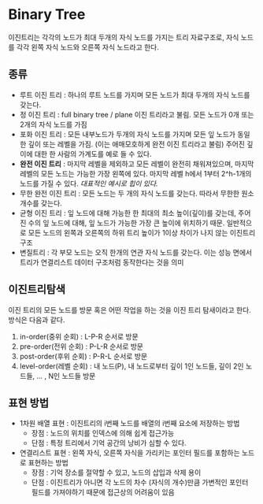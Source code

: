 # Binary Tree
이진트리는 각각의 노드가 최대 두개의 자식 노드를 가지는 트리 자료구조로, 자식 노드를 각각 왼쪽 자식 노드와 오른쪽 자식 노드라고 한다. 

## 종류
- 루트 이진 트리 : 하나의 루트 노드를 가지며 모든 노드가 최대 두개의 자식 노드를 갖는다.
- 정 이진 트리 : full binary tree / plane 이진 트리라고 불림. 모든 노드가 0개 또는 2개의 자식 노드를 가짐
- 포화 이진 트리 : 모든 내부노드가 두개의 자식 노드를 가지며 모든 잎 노드가 동일한 깊이 또는 레벨을 가짐. (이는 애매모호하게 완전 이진 트리라고 불림) 주어진 깊이에 대한 한 사람의 가계도를 예로 들 수 있다.
- **완전 이진 트리** : 마지막 레벨을 제외하고 모든 레벨이 완전히 채워져있으며, 마지막 레벨의 모든 노드는 가능한 가장 왼쪽에 있다. 마지막 레벨 h에서 1부터 2^h-1개의 노드를 가질 수 있다. _대표적인 예시로 힙이 있다._
- 무한 완전 이진 트리 : 모든 노드는 두 개의 자식 노드를 갖는다. 따라서 무한한 원소개수를 갖는다.
- 균형 이진 트리 : 잎 노드에 대해 가능한 한 최대의 최소 높이(깊이)를 갖는데, 주어진 수의 잎 노드에 대해, 잎 노드가 가능한 가장 큰 높이에 위치하기 때문. 일반적으로 모든 노드의 왼쪽과 오른쪽의 하위 트리 높이가 1이상 차이가 나지 않는 이진트리구조
- 변질트리 : 각 부모 노드는 오직 한개의 연관 자식 노드를 갖는다. 이는 성능 면에서 트리가 연결리스트 데이터 구조처럼 동작한다는 것을 의미

## 이진트리탐색
이진 트리의 모든 노드를 방문 혹은 어떤 작업을 하는 것을 이진 트리 탐새이라고 한다. 방식은 다음과 같다.

1. in-order(중위 순회) : L-P-R 순서로 방문
2. pre-order(전위 순회) : P-L-R 순서로 방문
3. post-order(후위 순회) : P-R-L 순서로 방문
4. level-order(레벨 순회) : 내 노드(P), 내 노드로부터 깊이 1인 노드들, 깊이 2인 노드들, ... , N인 노드들 방문

## 표현 방법
- 1차원 배열 표현 : 이진트리의 i번째 노드를 배열의 i번째 요소에 저장하는 방법
  - 장점 : 노드의 위치를 인덱스에 의해 쉽게 접근가능
  - 단점 : 특정 트리에서 기억 공간의 낭비가 심할 수 있다.
- 연결리스트 표현 : 왼쪽 자식, 오른쪽 자식을 가리키는 포인터 필드를 포함하는 노드로 표현하는 방법
  - 장점 : 기억 장소를 절약할 수 있고, 노드의 삽입과 삭제 용이
  - 단점 : 이진트리가 아니면 각 노드의 차수 (자식의 개수)만큼 가변적인 포인터 필드를 가져야하기 때문에 접근상의 어려움이 있음


